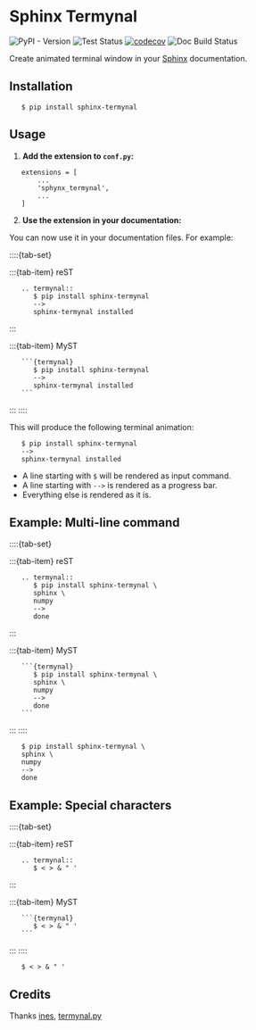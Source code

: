 
# Sphinx Termynal

![PyPI - Version](https://img.shields.io/pypi/v/sphinx-termynal)
![Test Status](https://github.com/prajeeshag/sphinx-termynal/actions/workflows/test.yml/badge.svg)
[![codecov](https://codecov.io/gh/prajeeshag/sphinx-termynal/graph/badge.svg?token=UNNUW30IQL)](https://codecov.io/gh/prajeeshag/sphinx-termynal)
![Doc Build Status](https://github.com/prajeeshag/sphinx-termynal/actions/workflows/build-docs.yml/badge.svg)

Create animated terminal window in your [Sphinx](https://www.sphinx-doc.org) documentation.

## Installation
``` {code-block} console
   $ pip install sphinx-termynal
```

## Usage

1. **Add the extension to `conf.py`:**

```{code-block} python
   extensions = [
       ...
       'sphynx_termynal',
       ...
   ]
```

2. **Use the extension in your documentation:**

You can now use it in your documentation files. For example:

::::{tab-set}

:::{tab-item} reST
```{code-block} rst
   .. termynal:: 
      $ pip install sphinx-termynal
      -->
      sphinx-termynal installed
```
:::

:::{tab-item} MyST
````{code-block} md
   ```{termynal}
      $ pip install sphinx-termynal
      -->
      sphinx-termynal installed
   ```
````
:::
::::

This will produce the following terminal animation:

```{termynal}
   $ pip install sphinx-termynal
   -->
   sphinx-termynal installed
```

- A line starting with `$` will be rendered as input command.
- A line starting with `-->` is rendered as a progress bar.
- Everything else is rendered as it is.

## Example: Multi-line command

::::{tab-set}

:::{tab-item} reST
```{code-block} rst
   .. termynal:: 
      $ pip install sphinx-termynal \
      sphinx \
      numpy
      -->
      done
```
:::

:::{tab-item} MyST
````{code-block} md
   ```{termynal}
      $ pip install sphinx-termynal \
      sphinx \
      numpy
      -->
      done
   ```
````
:::
::::

```{termynal}
   $ pip install sphinx-termynal \
   sphinx \
   numpy
   -->
   done
```

## Example: Special characters

::::{tab-set}

:::{tab-item} reST
```{code-block} rst
   .. termynal:: 
      $ < > & " '
```
:::

:::{tab-item} MyST
````{code-block} md
   ```{termynal}
      $ < > & " '
   ```
````
:::
::::

```{termynal}
   $ < > & " '
```

## Credits

Thanks [ines](https://github.com/ines/termynal), [termynal.py](https://github.com/termynal/termynal.py)